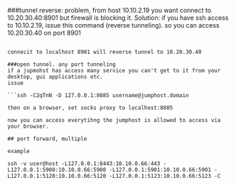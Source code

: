 ###tunnel reverse: 
problem, from host 10.10.2.19 you want connect to 10.20.30.40:8901 but firewall is blocking it.
Solution:  if you have ssh access to 10.10.2.19, issue this command (reverse tunneling).  so you can access 10.20.30.40 on port 8901
````ssh -R8901:10.20.30.40:8901 10.10.2.19

connecit to localhost 8901 will reverse tunnel to 10.20.30.40

###open tunnel. any port tunneling
if a jupmohst has access many service you can't get to it from your desktop, gui applications etc.
issue 

```ssh -C2qTnN -D 127.0.0.1:8085 username@jumphost.domain

then on a browser, set socks proxy to localhost:8085

now you can access everytihng the jumphost is allowed to access via your browser.

## port forward, multiple

example

ssh -v user@host -L127.0.0.1:8443:10.10.0.66:443 -L127.0.0.1:5900:10.10.0.66:5900 -L127.0.0.1:5901:10.10.0.66:5901 -L127.0.0.1:5120:10.10.0.66:5120 -L127.0.0.1:5123:10.10.0.66:5123 -C
